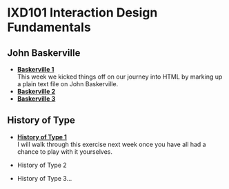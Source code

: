 IXD101 Interaction Design Fundamentals
======================================

John Baskerville
----------------
- **[Baskerville 1](https://eleventhirty.github.io/john_baskerville/baskerville1.html)**   
    This week we kicked things off on our journey into HTML by marking up a plain text file on John Baskerville.
- **[Baskerville 2](https://eleventhirty.github.io/john_baskerville/baskerville2.html)**
- **[Baskerville 3](https://eleventhirty.github.io/john_baskerville/baskerville3.html)**



History of Type
---------------
- **[History of Type 1](https://eleventhirty.github.io/john_baskerville/history1.html)**  
  I will walk through this exercise next week once you have all had a chance to play with it yourselves.


- History of Type 2


- History of Type 3…